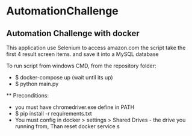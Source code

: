 # AutomationChallenge
Automation Challenge with docker
---------------------------------

This application use Selenium to access amazon.com
the script take the first 4 result screen items.
and save it into a MySQL database


To run script from windows CMD, from the repository folder:
* $ docker-compose up (wait until its up)
* $ python main.py

  
** Preconditions:
* you must have chromedriver.exe define in PATH
* $ pip install -r requirements.txt
* You must config in docker > settings > Shared Drives - the drive you running from, 
  Than reset docker service
s
